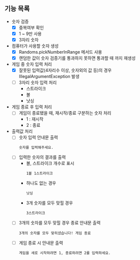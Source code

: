 ## 기능 목록
* 숫자 검증
    - [x] 중복여부 확인
    - [X] 1 ~ 9만 사용
    - [x] 3자리 숫자
* 컴퓨터가 사용할 숫자 생성
    - [X] Randoms.pickNumberInRange 메서드 사용
    - [X] 랜덤한 값이 숫자 검증기를 통과하지 못하면 통과할 때 까지 재생성
* 게임 중 숫자 입력 처리
    - [X] 잘못된 입력값(4자리수 이상, 숫자외의 값 등)의 경우 IllegalArgumentException 발생
    - [ ] 3자리 숫자 입력 처리
        * 스트라이크
        * 볼
        * 낫싱
* 게임 종료 후 입력 처리
    - [ ] 게임이 종료됐을 때, 재시작/종료 구분하는 숫자 처리
        * 1 : 재시작
        * 2 : 종료
* 출력값 처리
    - [ ] 숫자 입력 안내문 출력
        ```
        숫자를 입력해주세요.
        ```
    - [ ] 입력한 숫자의 결과를 출력
        * 볼, 스트라이크 개수로 표시 
            ```
            1볼 1스트라이크
            ```
        * 하나도 없는 경우
            ```
            낫싱
            ```
        * 3개 숫자를 모두 맞힐 경우
            ```
            3스트라이크
            ```
    - [ ] 3개의 숫자를 모두 맞힐 경우 종료 안내문 출력
        ```
        3개의 숫자를 모두 맞히셨습니다! 게임 종료
        ```
    - [ ] 게임 종료 시 안내문 출력
        ```
        게임을 새로 시작하려면 1, 종료하려면 2를 입력하세요.
        ```
